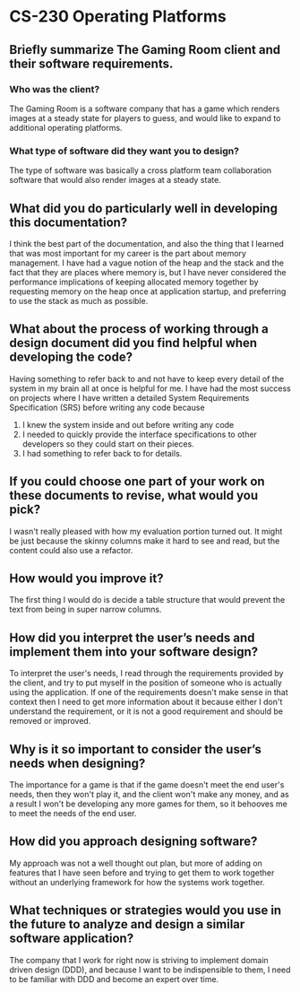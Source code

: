 # CS-230 Operating Platforms

## Briefly summarize The Gaming Room client and their software requirements.
### Who was the client?
The Gaming Room is a software company that has a game which renders images at a steady state for players to guess, and would like to expand to additional operating platforms. 

### What type of software did they want you to design?
The type of software was basically a cross platform team collaboration software that would also render images at a steady state.

## What did you do particularly well in developing this documentation?
I think the best part of the documentation, and also the thing that I learned that was most important for my career is the part about memory management. I have had a vague notion of the heap and the stack and the fact that they are places where memory is, but I have never considered the performance implications of keeping allocated memory together by requesting memory on the heap once at application startup, and preferring to use the stack as much as possible.

## What about the process of working through a design document did you find helpful when developing the code?
Having something to refer back to and not have to keep every detail of the system in my brain all at once is helpful for me. I have had the most success on projects where I have written a detailed System Requirements Specification (SRS) before writing any code because 
1. I knew the system inside and out before writing any code
2. I needed to quickly provide the interface specifications to other developers so they could start on their pieces.
3. I had something to refer back to for details.

## If you could choose one part of your work on these documents to revise, what would you pick?
I wasn't really pleased with how my evaluation portion turned out. It might be just because the skinny columns make it hard to see and read, but the content could also use a refactor.

## How would you improve it?
The first thing I would do is decide a table structure that would prevent the text from being in super narrow columns. 

## How did you interpret the user’s needs and implement them into your software design?
To interpret the user's needs, I read through the requirements provided by the client, and try to put myself in the position of someone who is actually using the application. If one of the requirements doesn't make sense in that context then I need to get more information about it because either I don't understand the requirement, or it is not a good requirement and should be removed or improved.

## Why is it so important to consider the user’s needs when designing?
The importance for a game is that if the game doesn't meet the end user's needs, then they won't play it, and the client won't make any money, and as a result I won't be developing any more games for them, so it behooves me to meet the needs of the end user.

## How did you approach designing software?
My approach was not a well thought out plan, but more of adding on features that I have seen before and trying to get them to work together without an underlying framework for how the systems work together.

## What techniques or strategies would you use in the future to analyze and design a similar software application?
The company that I work for right now is striving to implement domain driven design (DDD), and because I want to be indispensible to them, I need to be familiar with DDD and become an expert over time.